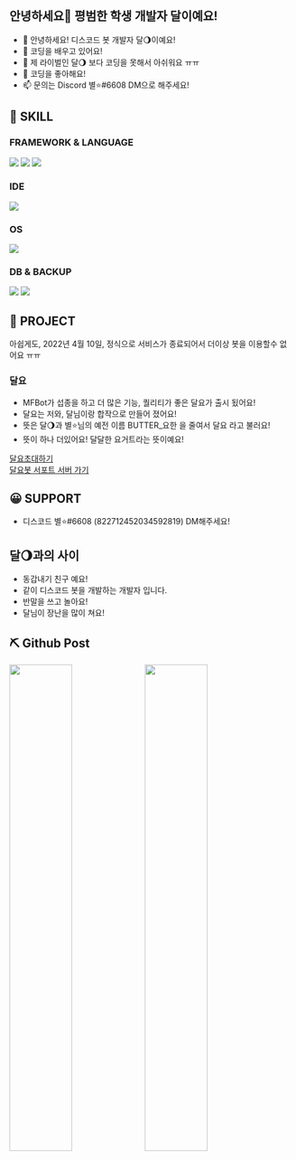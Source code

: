 ## 안녕하세요👋 평범한 학생 개발자 달이예요!

- 👋 안녕하세요! 디스코드 봇 개발자 달🌖이예요!
- 👀 코딩을 배우고 있어요!
- 🌱 제 라이벌인 달🌖 보다 코딩을 못해서 아쉬워요 ㅠㅠ
- 💞️ 코딩을 좋아해요!
- 📫 문의는 Discord 별⭐#6608 DM으로 해주세요!

## 🔧 SKILL

### FRAMEWORK & LANGUAGE

<img src="https://img.shields.io/badge/Node.js-339933?style=for-the-badge&amp;logo=nodedotjs&amp;logoColor=white">
<img src="https://img.shields.io/badge/Python-14354C?style=for-the-badge&logo=python&logoColor=white">
<img src="https://img.shields.io/badge/HTML-239120?style=for-the-badge&logo=html5&logoColor=white">

### IDE

<img src="https://img.shields.io/badge/Visual_Studio_Code-0078D4?style=for-the-badge&logo=visual%20studio%20code&logoColor=white">

### OS

<img src="https://img.shields.io/badge/Windows-0078D6?style=for-the-badge&logo=windows&logoColor=white">

### DB & BACKUP

<img src="https://img.shields.io/badge/MongoDB-%234ea94b.svg?style=for-the-badge&logo=mongodb&logoColor=white">
<img src="https://img.shields.io/badge/github-%23121011.svg?style=for-the-badge&logo=github&logoColor=white">

## 📮 PROJECT

아쉽게도, 2022년 4월 10일, 정식으로 서비스가 종료되어서 더이상 봇을 이용할수 없어요 ㅠㅠ

### 달요
- MFBot가 섭종을 하고 더 많은 기능, 퀄리티가 좋은 달요가 출시 됬어요!
- 달요는 저와, 달님이랑 합작으로 만들어 졌어요!
- 뜻은 달🌖과 별⭐님의 예전 이름 BUTTER_요한 을 줄여서 달요 라고 불러요!
- 뜻이 하나 더있어요! 달달한 요거트라는 뜻이예요!

[달요초대하기](http://www.moonyo-invite.kro.kr/)  
[달요봇 서포트 서버 가기](http://www.moonyo-support.kro.kr/)

## 😀 SUPPORT

- 디스코드 별⭐#6608 (822712452034592819) DM해주세요!

## 달🌖과의 사이
- 동갑내기 친구 예요!
- 같이 디스코드 봇을 개발하는 개발자 입니다.
- 반말을 쓰고 놀아요!
- 달님이 장난을 많이 쳐요!


## ⛏️ Github Post

<img align="left" width="47%" src="https://github-readme-stats.vercel.app/api?username=moonrabbitcode&show_icons=true&theme=dracula&include_all_commits=true&count_private=true"/>
<img align="left" width="47%" src="https://github-readme-stats.vercel.app/api/top-langs/?username=moonrabbitcode&layout=compact&langs_count=7&theme=dracula"/>
